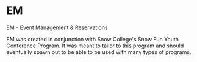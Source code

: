 # EM
EM - Event Management &amp; Reservations

EM was created in conjunction with Snow College's Snow Fun Youth Conference Program. It was meant to tailor to this program and should eventually spawn out to be able to be used with many types of programs. 

